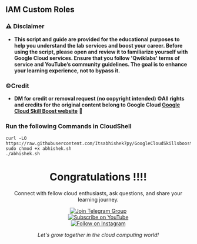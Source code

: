 ## IAM Custom Roles



### ⚠️ Disclaimer
- **This script and guide are provided for  the educational purposes to help you understand the lab services and boost your career. Before using the script, please open and review it to familiarize yourself with Google Cloud services. Ensure that you follow 'Qwiklabs' terms of service and YouTube’s community guidelines. The goal is to enhance your learning experience, not to bypass it.**

### ©Credit
- **DM for credit or removal request (no copyright intended) ©All rights and credits for the original content belong to Google Cloud [Google Cloud Skill Boost website](https://www.cloudskillsboost.google/)** 🙏


### Run the following Commands in CloudShell

```
curl -LO https://raw.githubusercontent.com/Itsabhishek7py/GoogleCloudSkillsboost/refs/heads/main/IAM%20Custom%20Roles/abhishek.sh
sudo chmod +x abhishek.sh
./abhishek.sh
```


<div align="center">
  
# Congratulations !!!!

Connect with fellow cloud enthusiasts, ask questions, and share your learning journey.

[![Join Telegram Group](https://img.shields.io/badge/-Join%20Telegram%20Group-2CA5E0?style=for-the-badge&logo=telegram&logoColor=white&labelColor=2CA5E0)](https://t.me/+gBcgRTlZLyM4OGI1)  
[![Subscribe on YouTube](https://img.shields.io/badge/-Subscribe%20on%20YouTube-FF0000?style=for-the-badge&logo=youtube&logoColor=white&labelColor=FF0000)](https://www.youtube.com/@drabhishek.5460?sub_confirmation=1)  
[![Follow on Instagram](https://img.shields.io/badge/-Follow%20on%20Instagram-E4405F?style=for-the-badge&logo=instagram&logoColor=white&labelColor=E4405F)](https://www.instagram.com/drabhishek.5460/)

*Let's grow together in the cloud computing world!*

</div>

